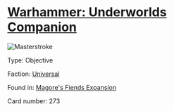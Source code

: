 # [Warhammer: Underworlds Companion](https://guidokessels.github.io/wh-underworlds)

  

![Masterstroke](https://warhammerunderworlds.com/wp-content/uploads/sites/6/2018/03/273_ENG.png)



Type: Objective

Faction: [Universal](https://guidokessels.github.io/wh-underworlds/factions/universal.md)

Found in: [Magore's Fiends Expansion](https://guidokessels.github.io/wh-underworlds/locations/magores-fiends-expansion.md)

Card number: 273

